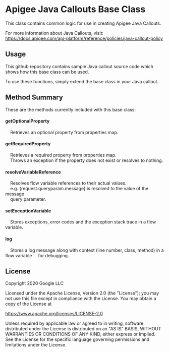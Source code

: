 # Apigee Java Callouts Base Class

This class contains common logic for use in creating Apigee Java Callouts.

For more information about Java Callouts, visit: https://docs.apigee.com/api-platform/reference/policies/java-callout-policy

## Usage

This github repository contains sample Java callout source code which shows how this base class can be used.

To use these functions, simply extend the base class in your Java callout.

## Method Summary

These are the methods currently included with this base class:


#### getOptionalProperty
&nbsp;&nbsp;&nbsp;&nbsp;Retrieves an optional property from properties map.
#### getRequiredProperty
&nbsp;&nbsp;&nbsp;&nbsp;Retrieves a required property from properties map.  
&nbsp;&nbsp;&nbsp;&nbsp;Throws an exception if the property does not exist or resolves to nothing.
#### resolveVariableReference
&nbsp;&nbsp;&nbsp;&nbsp;Resolves flow variable references to their actual values.  
&nbsp;&nbsp;&nbsp;&nbsp;e.g. {request.queryparam.message} is resolved to the value of the message  
&nbsp;&nbsp;&nbsp;&nbsp;query parameter.
#### setExceptionVariable
&nbsp;&nbsp;&nbsp;&nbsp;Stores exceptions, error codes and the exception stack trace in a flow variable.
#### log
&nbsp;&nbsp;&nbsp;&nbsp;Stores a log message along with context (line number, class, method) in a flow variable 
&nbsp;&nbsp;&nbsp;&nbsp;for debugging.



## License
Copyright 2020 Google LLC

Licensed under the Apache License, Version 2.0 (the "License");
you may not use this file except in compliance with the License.
You may obtain a copy of the License at

   https://www.apache.org/licenses/LICENSE-2.0

Unless required by applicable law or agreed to in writing, software
distributed under the License is distributed on an "AS IS" BASIS,
WITHOUT WARRANTIES OR CONDITIONS OF ANY KIND, either express or implied.
See the License for the specific language governing permissions and
limitations under the License.


